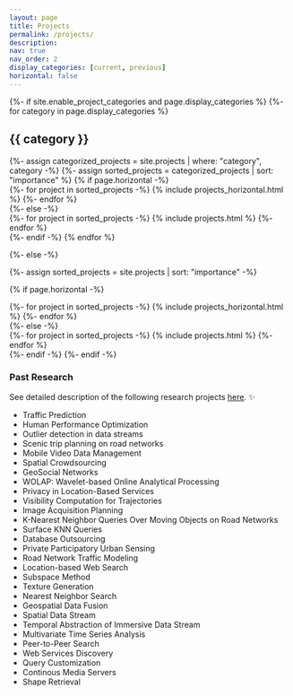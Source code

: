 ```yaml
---
layout: page
title: Projects
permalink: /projects/
description: 
nav: true
nav_order: 2
display_categories: [current, previous]
horizontal: false
---
```


<!-- pages/projects.md -->
<div class="projects">
{%- if site.enable_project_categories and page.display_categories %}
  <!-- Display categorized projects -->
  {%- for category in page.display_categories %}
  <h2 class="category">{{ category }}</h2>
  {%- assign categorized_projects = site.projects | where: "category", category -%}
  {%- assign sorted_projects = categorized_projects | sort: "importance" %}
  <!-- Generate cards for each project -->
  {% if page.horizontal -%}
  <div class="container">
    <div class="row row-cols-2">
    {%- for project in sorted_projects -%}
      {% include projects_horizontal.html %}
    {%- endfor %}
    </div>
  </div>
  {%- else -%}
  <div class="grid">
    {%- for project in sorted_projects -%}
      {% include projects.html %}
    {%- endfor %}
  </div>
  {%- endif -%}
  {% endfor %}

{%- else -%}
<!-- Display projects without categories -->
  {%- assign sorted_projects = site.projects | sort: "importance" -%}
  <!-- Generate cards for each project -->
  {% if page.horizontal -%}
  <div class="container">
    <div class="row row-cols-2">
    {%- for project in sorted_projects -%}
      {% include projects_horizontal.html %}
    {%- endfor %}
    </div>
  </div>
  {%- else -%}
  <div class="grid">
    {%- for project in sorted_projects -%}
      {% include projects.html %}
    {%- endfor %}
  </div>
  {%- endif -%}
{%- endif -%}
</div>

### Past Research
See detailed description of the following research projects [here](https://drive.google.com/file/d/1zVZG6nCYR2aP5VRsNgF5k_3VKnt2pZwB/view?usp=sharing). :sparkles:
- Traffic Prediction
- Human Performance Optimization
- Outlier detection in data streams
- Scenic trip planning on road networks
- Mobile Video Data Management
- Spatial Crowdsourcing
- GeoSocial Networks
- WOLAP: Wavelet-based Online Analytical Processing
- Privacy in Location-Based Services
- Visibility Computation for Trajectories
- Image Acquisition Planning
- K-Nearest Neighbor Queries Over Moving Objects on Road Networks
- Surface KNN Queries
- Database Outsourcing
- Private Participatory Urban Sensing
- Road Network Traffic Modeling
- Location-based Web Search
- Subspace Method
- Texture Generation
- Nearest Neighbor Search
- Geospatial Data Fusion
- Spatial Data Stream
- Temporal Abstraction of Immersive Data Stream
- Multivariate Time Series Analysis
- Peer-to-Peer Search
- Web Services Discovery
- Query Customization
- Continous Media Servers
- Shape Retrieval